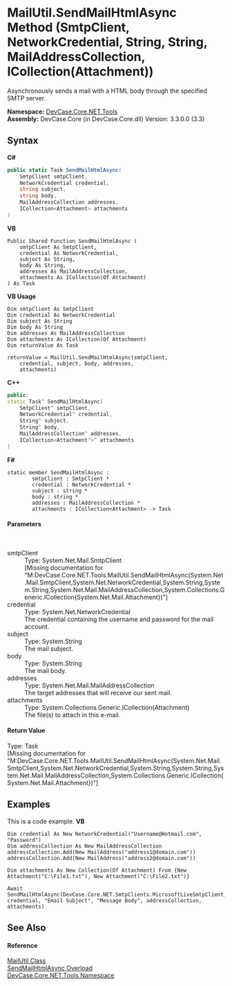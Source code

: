 # MailUtil.SendMailHtmlAsync Method (SmtpClient, NetworkCredential, String, String, MailAddressCollection, ICollection(Attachment))
 

Asynchronously sends a mail with a HTML body through the specified SMTP server.

**Namespace:**&nbsp;<a href="N_DevCase_Core_NET_Tools">DevCase.Core.NET.Tools</a><br />**Assembly:**&nbsp;DevCase.Core (in DevCase.Core.dll) Version: 3.3.0.0 (3.3)

## Syntax

**C#**<br />
``` C#
public static Task SendMailHtmlAsync(
	SmtpClient smtpClient,
	NetworkCredential credential,
	string subject,
	string body,
	MailAddressCollection addresses,
	ICollection<Attachment> attachments
)
```

**VB**<br />
``` VB
Public Shared Function SendMailHtmlAsync ( 
	smtpClient As SmtpClient,
	credential As NetworkCredential,
	subject As String,
	body As String,
	addresses As MailAddressCollection,
	attachments As ICollection(Of Attachment)
) As Task
```

**VB Usage**<br />
``` VB Usage
Dim smtpClient As SmtpClient
Dim credential As NetworkCredential
Dim subject As String
Dim body As String
Dim addresses As MailAddressCollection
Dim attachments As ICollection(Of Attachment)
Dim returnValue As Task

returnValue = MailUtil.SendMailHtmlAsync(smtpClient, 
	credential, subject, body, addresses, 
	attachments)
```

**C++**<br />
``` C++
public:
static Task^ SendMailHtmlAsync(
	SmtpClient^ smtpClient, 
	NetworkCredential^ credential, 
	String^ subject, 
	String^ body, 
	MailAddressCollection^ addresses, 
	ICollection<Attachment^>^ attachments
)
```

**F#**<br />
``` F#
static member SendMailHtmlAsync : 
        smtpClient : SmtpClient * 
        credential : NetworkCredential * 
        subject : string * 
        body : string * 
        addresses : MailAddressCollection * 
        attachments : ICollection<Attachment> -> Task 

```


#### Parameters
&nbsp;<dl><dt>smtpClient</dt><dd>Type: System.Net.Mail.SmtpClient<br />\[Missing <param name="smtpClient"/> documentation for "M:DevCase.Core.NET.Tools.MailUtil.SendMailHtmlAsync(System.Net.Mail.SmtpClient,System.Net.NetworkCredential,System.String,System.String,System.Net.Mail.MailAddressCollection,System.Collections.Generic.ICollection{System.Net.Mail.Attachment})"\]</dd><dt>credential</dt><dd>Type: System.Net.NetworkCredential<br />The credential containing the username and password for the mail account.</dd><dt>subject</dt><dd>Type: System.String<br />The mail subject.</dd><dt>body</dt><dd>Type: System.String<br />The mail body.</dd><dt>addresses</dt><dd>Type: System.Net.Mail.MailAddressCollection<br />The target addresses that will receive our sent mail.</dd><dt>attachments</dt><dd>Type: System.Collections.Generic.ICollection(Attachment)<br />The file(s) to attach in this e-mail.</dd></dl>

#### Return Value
Type: Task<br />\[Missing <returns> documentation for "M:DevCase.Core.NET.Tools.MailUtil.SendMailHtmlAsync(System.Net.Mail.SmtpClient,System.Net.NetworkCredential,System.String,System.String,System.Net.Mail.MailAddressCollection,System.Collections.Generic.ICollection{System.Net.Mail.Attachment})"\]

## Examples
This is a code example. 
**VB**<br />
``` VB
Dim credential As New NetworkCredential("Username@Hotmail.com", "Password")
Dim addressCollection As New MailAddressCollection 
addressCollection.Add(New MailAddress("address1@domain.com"))
addressCollection.Add(New MailAddress("address2@domain.com"))

Dim attachments As New Collection(Of Attachment) From {New Attachment("C:\File1.txt"), New Attachment("C:\File2.txt")}

Await SendMailHtmlAsync(DevCase.Core.NET.SmtpClients.MicrosoftLiveSmtpClient, credential, "Email Subject", "Message Body", addressCollection, attachments)
```


## See Also


#### Reference
<a href="T_DevCase_Core_NET_Tools_MailUtil">MailUtil Class</a><br /><a href="Overload_DevCase_Core_NET_Tools_MailUtil_SendMailHtmlAsync">SendMailHtmlAsync Overload</a><br /><a href="N_DevCase_Core_NET_Tools">DevCase.Core.NET.Tools Namespace</a><br />